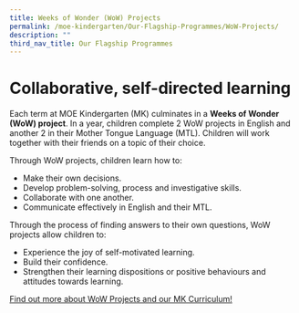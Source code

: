 ```yaml
---
title: Weeks of Wonder (WoW) Projects
permalink: /moe-kindergarten/Our-Flagship-Programmes/WoW-Projects/
description: ""
third_nav_title: Our Flagship Programmes
---
```

# Collaborative, self-directed learning
Each term at MOE Kindergarten (MK) culminates in a **Weeks of Wonder (WoW) project**. In a year, children complete 2 WoW projects in English and another 2 in their Mother Tongue Language (MTL). Children will work together with their friends on a topic of their choice.

Through WoW projects, children learn how to:

*   Make their own decisions.
*   Develop problem-solving, process and investigative skills.
*   Collaborate with one another.
*   Communicate effectively in English and their MTL.

Through the process of finding answers to their own questions, WoW projects allow children to:

*   Experience the joy of self-motivated learning.
*   Build their confidence.
*   Strengthen their learning dispositions or positive behaviours and attitudes towards learning.

[Find out more about WoW Projects and our MK Curriculum!](https://drive.google.com/file/d/1h6K3qqMCxfSNVD1eV8BkjLmiyDCx59eI/view?usp=share_link)